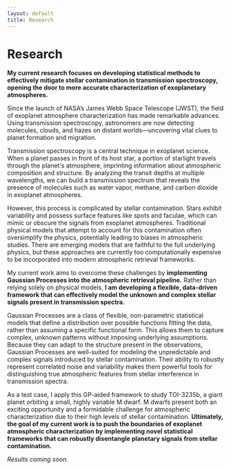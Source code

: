 ```yaml
---
layout: default
title: Research
---
```


# Research

**My current research focuses on developing statistical methods to effectively mitigate stellar contamination in transmission spectroscopy, opening the door to more accurate characterization of exoplanetary atmospheres.**

Since the launch of NASA’s James Webb Space Telescope (JWST), the field of exoplanet atmosphere characterization has made remarkable advances. Using transmission spectroscopy, astronomers are now detecting molecules, clouds, and hazes on distant worlds—uncovering vital clues to planet formation and migration.

Transmission spectroscopy is a central technique in exoplanet science. When a planet passes in front of its host star, a portion of starlight travels through the planet's atmosphere, imprinting information about atmospheric composition and structure. By analyzing the transit depths at multiple wavelengths, we can build a transmission spectrum that reveals the presence of molecules such as water vapor, methane, and carbon dioxide in exoplanet atmospheres.

However, this process is complicated by stellar contamination. Stars exhibit variability and possess surface features like spots and faculae, which can mimic or obscure the signals from exoplanet atmospheres. Traditional physical models that attempt to account for this contamination often oversimplify the physics, potentially leading to biases in atmospheric studies. There are emerging models that are faithful to the full underlying physics, but these approaches are currently too computationally expensive to be incorporated into modern atmospheric retrieval frameworks.

My current work aims to overcome these challenges by **implementing Gaussian Processes into the atmospheric retrieval pipeline.** Rather than relying solely on physical models, **I am developing a flexible, data-driven framework that can effectively model the unknown and complex stellar signals present in transmission spectra.**

Gaussian Processes are a class of flexible, non-parametric statistical models that define a distribution over possible functions fitting the data, rather than assuming a specific functional form. This allows them to capture complex, unknown patterns without imposing underlying assumptions. Because they can adapt to the structure present in the observations, Gaussian Processes are well-suited for modeling the unpredictable and complex signals introduced by stellar contamination. Their ability to robustly represent correlated noise and variability makes them powerful tools for distinguishing true atmospheric features from stellar interference in transmission spectra.

As a test case, I apply this GP-aided framework to study TOI-3235b, a giant planet orbiting a small, highly variable M dwarf. M dwarfs present both an exciting opportunity and a formidable challenge for atmospheric characterization due to their high levels of stellar contamination. **Ultimately, the goal of my current work is to push the boundaries of exoplanet atmospheric characterization by implementing novel statistical frameworks that can robustly disentangle planetary signals from stellar contamination.**

*Results coming soon.*
